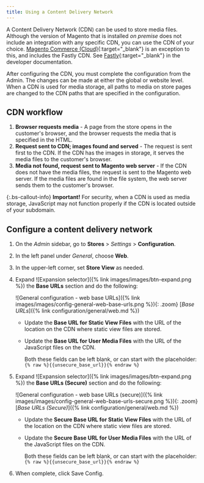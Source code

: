 ```yaml
---
title: Using a Content Delivery Network
---
```


A Content Delivery Network (CDN) can be used to store media files. Although the version of Magento that is installed _on premise_ does not include an integration with any specific CDN, you can use the CDN of your choice. [Magento Commerce (Cloud)][1]{:target="_blank"} is an exception to this, and includes the Fastly CDN. See [Fastly][2]{:target="_blank"} in the developer documentation.

After configuring the CDN, you must complete the configuration from the Admin. The changes can be made at either the global or website level. When a CDN is used for media storage, all paths to media on store pages are changed to the CDN paths that are specified in the configuration.

## CDN workflow

1. **Browser requests media** - A page from the store opens in the customer's browser, and the browser requests the media that is specified in the HTML.
1. **Request sent to CDN; images found and served** - The request is sent first to the CDN. If the CDN has the images in storage, it serves the media files to the customer's browser.
1. **Media not found, request sent to Magento web server** - If the CDN does not have the media files, the request is sent to the Magento web server. If the media files are found in the file system, the web server sends them to the customer's browser.

{:.bs-callout-info}
**Important!** For security, when a CDN is used as media storage, JavaScript may not function properly if the CDN is located outside of your subdomain.

## Configure a content delivery network

1. On the _Admin_ sidebar, go to **Stores** > _Settings_ > **Configuration**.

1. In the left panel under _General_, choose **Web**.

1. In the upper-left corner, set **Store View** as needed.

1. Expand ![Expansion selector]({% link images/images/btn-expand.png %}) the **Base URLs** section and do the following:

    ![General configuration - web base URLs]({% link images/images/config-general-web-base-urls.png %}){: .zoom}
    [_Base URLs_]({% link configuration/general/web.md %})

    - Update the **Base URL for Static View Files** with the URL of the location on the CDN where static view files are stored.

    - Update the **Base URL for User Media Files** with the URL of the JavaScript files on the CDN.

        Both these fields can be left blank, or can start with the placeholder: `{% raw %}{{unsecure_base_url}}{% endraw %}`

1. Expand ![Expansion selector]({% link images/images/btn-expand.png %}) the **Base URLs (Secure)** section and do the following:

    ![General configuration - web base URLs (secure)]({% link images/images/config-general-web-base-urls-secure.png %}){: .zoom}
    [_Base URLs (Secure)_]({% link configuration/general/web.md %})

    - Update the **Secure Base URL for Static View Files** with the URL of the location on the CDN where static view files are stored.

    - Update the **Secure Base URL for User Media Files** with the URL of the JavaScript files on the CDN.

        Both these fields can be left blank, or can start with the placeholder: `{% raw %}{{unsecure_base_url}}{% endraw %}`

1. When complete, click <span class="btn">Save Config</span>.

[1]: https://business.adobe.com/products/magento/magento-commerce.html
[2]: https://devdocs.magento.com/guides/v2.3/cloud/cdn/cloud-fastly.html

